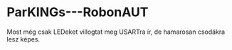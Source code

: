 ParKINGs---RobonAUT
===================
Most még csak LEDeket villogtat meg USARTra ír, de hamarosan csodákra lesz képes.
